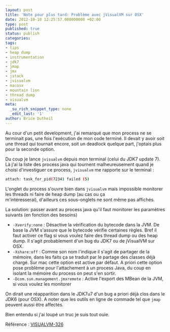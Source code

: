 ```yaml
---
layout: post
title: 'Note pour plus tard: Problème avec jVisualVM sur OSX'
date: 2012-10-10 12:25:57.000000000 +02:00
type: post
published: true
status: publish
categories:
tags:
- tips
- heap dump
- instrumentation
- jdk7
- jmap
- jmx
- jstack
- jvisualvm
- macosx
- mountain lion
- thread dump
- visualvm
meta:
  _su_rich_snippet_type: none
  _edit_last: '1'
author: Brice Dutheil
---
```

Au cour d'un petit development, j'ai remarqué que mon process ne se terminait pas, une fois l'exécution de mon code
terminé. Il devait y avoir soit une thread qui tournait encore, soit un deadlock quelque part, j'optais plus pour
la seconde option.

Du coup je lance `jvisualvm` depuis mon terminal (celui du JDK7 update 7). Là j'ai la liste des process java qui
tournent malheureusement quand je choisi d'investiguer ce process, `jvisualvm` me rapporte sur le terminal :

```sh
attach: task_for_pid(7234) failed (5)
```

L'onglet du process s'ouvre bien dans `jvisualvm` mais impossible monitorer les threads ni faire de heap dump
(au cas ou ça m'intéresserai), d'ailleurs ces sous-onglets ne sont même pas affichés.

La solution: passer avant au process java qu'il faut monitorer les paramètres suivants (en fonction des besoins)


* `-Xverify:none` : Désactive la vérification du bytecode dans la JVM. De base la JVM s'assure que le bytecode
  vérifie certaines règles. Bref il faut activer ce flag si vous voulez faire des thread dump ou des heap dump.
  Il s'agit probablement d'un bug du JDK7 ou de jVisualVM sur OSX.
* `-Xshare:off` : Comme son nom l'indique il s'agit de partager de la mémoire, dans les faits ça se traduit par le
  partage des classes déjà chargé. Sur mac cette option est active par défaut. A priori cette option pose problème
  pour l'attachement à un process Java, du coup en isolant la mémoire du process on peut s'en sortir.
* `-Dcom.sun.management.jmxremote` : Active l'export des MBean de la JVM, si vous voulez les monitorer

On dirait une réapparition dans le JDK7u7 d'un bug a priori déjà clos dans le JDK6 (pour OSX). A noter que les
outils en ligne de commade tel que `jmap` peuvent aussi être affectés.

Bien entendu si j'ai loupé un truc je suis tout ouïe.

Référence : [VISUALVM-326](http://java.net/jira/browse/VISUALVM-326)

